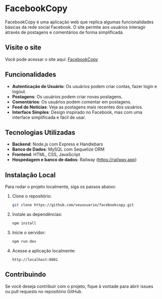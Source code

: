 # FacebookCopy

FacebookCopy é uma aplicação web que replica algumas funcionalidades básicas da rede social Facebook. O site permite aos usuários interagir através de postagens e comentários de forma simplificada.

## Visite o site

Você pode acessar o site aqui: [FacebookCopy](https://facebookcopy-production.up.railway.app/)

## Funcionalidades

- **Autenticação de Usuário**: Os usuários podem criar contas, fazer login e logout.
- **Postagens**: Os usuários podem criar novas postagens.
- **Comentários**: Os usuários podem comentar em postagens.
- **Feed de Notícias**: Veja as postagens mais recentes dos usuários.
- **Interface Simples**: Design inspirado no Facebook, mas com uma interface simplificada e fácil de usar.

## Tecnologias Utilizadas

- **Backend**: Node.js com Express e Handlebars
- **Banco de Dados**: MySQL com Sequelize ORM
- **Frontend**: HTML, CSS, JavaScript
- **Hospedagem e banco de dados**: Railway (https://railway.app)


## Instalação Local

Para rodar o projeto localmente, siga os passos abaixo:

1. Clone o repositório:

    ```bash
    git clone https://github.com/seuusuario/facebookcopy.git
    ```

2. Instale as dependências:

    ```bash
    npm install
    ```


3. Inicie o servidor:

    ```bash
    npm run dev
    ```

4. Acesse a aplicação localmente:

    ```
    http://localhost:8081
    ```

## Contribuindo

Se você deseja contribuir com o projeto, fique à vontade para abrir issues ou pull requests no repositório GitHub.

